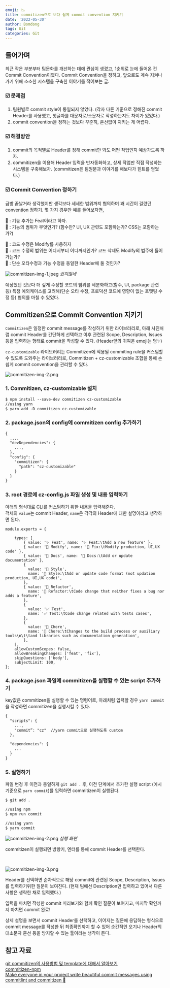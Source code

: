 ```yaml
---
emoji: 📉
title: commitizen으로 보다 쉽게 commit convention 지키기
date: '2022-05-30'
author: Bomdong
tags: Git
categories: Git
---
```


## 들어가며
최근 작은 부분부터 팀문화를 개선하는 데에 관심이 생겼고, 1순위로 눈에 들어온 건 Commit Convention이였다. 
Commit Convention을 정하고, 앞으로도 계속 지켜나가기 위해 소소한 시스템을 구축한 이야기를 적어보는 글.

### ☑️ 문제점
1. 팀원별로 commit style이 통일되지 않았다.
   (각자 다른 기준으로 정해진 commit Header를 사용했고, 첫글자를 대문자로/소문자로 작성하는지도 차이가 있었다.)
2. commit convention을 정하는 것보다 꾸준히, 혼선없이 지키는 게 어렵다.

### ☑️ 해결방안
1. commit의 목적별로 Header를 정해 commit만 봐도 어떤 작업인지 예상가도록 하자.
2. commitizen을 이용해 Header 입력을 반자동화하고, 상세 작업만 직접 작성하는 시스템을 구축해보자.
   (commitizen은 팀원분과 이야기를 해보다가 힌트를 얻었다.)

### ☑️ Commit Convention 정하기
금방 끝날거라 생각했지만 생각보다 세세한 범위까지 협의하며 꽤 시간이 걸렸던 convention 정하기.
몇 가지 경우만 예를 들어보자면,

👤 : 기능 추가는 Feat이라고 하자. <br/>
👥 :  기능의 범위가 무엇인가? (함수만? UI, UX 관련도 포함하는가? CSS는 포함하는가?)

👤 : 코드 수정은 Modify를 사용하자 <br/>
👥  : 코드 수정의 범위는 어디서부터 어디까지인가? 코드 삭제도 Modify의 범주에 들어가는가? <br/>
👥 : 단순 오타수정과 기능 수정을 동일한 Header에 둘 것인가?

![commitizen-img-1.jpeg](./commitizen-img-1.jpeg)
*쉽지않네*

예상했던 것보다 더 깊게 수정할 코드의 범위를 세분화하고(함수, UI, package 관련 등) 
특정 예외케이스를 고려해(단순 오타 수정, 프로덕션 코드에 영향이 없는 포맷팅 수정 등) 협의를 마칠 수 있었다.

## Commitizen으로 Commit Convention 지키기

`Commitizen`은 일정한 commit message를 작성하기 위한 라이브러리로, 
아래 사진처럼 commit Header를 간단하게 선택하고 이후 관련된 Scope, Description, Issues 등을 입력하는 형태로 commit을 작성할 수 있다. 
(Header앞의 귀여운 emoji는 덤✨)

`cz-customizable` 라이브러리는 Commitizen에 적용될 commiting rule을 커스텀할 수 있도록 도와주는 라이브러리로, Commitizen + cz-customizable 조합을 통해 손쉽게 commit convention을 관리할 수 있다.

![commitizen-img-2.png](./commitizen-img-2.png)

### 1. Commitizen, cz-customizable 설치

```html
$ npm install --save-dev commitizen cz-customizable
//using yarn
$ yarn add -D commitizen cz-customizable
```
### 2. package.json의 config에 commitizen config 추가하기

```html
{
  ....
  "devDependencies": {
    ...,
  },
  "config": {
    "commitizen": {
      "path": "cz-customizable"
    }
  }
}
```

### 3. root 경로에 cz-config.js 파일 생성 및 내용 입력하기
아래의 형식대로 CLI를 커스텀하기 위한 내용을 입력해준다. <br/>
객체의 `value`는 commit Header, `name`은 각각의 Header에 대한 설명이라고 생각하면 된다.

````
module.exports = {

    types: [
        { value: '✨ Feat', name: '✨ Feat:\tAdd a new feature' },
        { value: '🐛 Modify', name: '🐛 Fix:\tModify production, UI,UX code' },
        { value: '📝 Docs', name: '📝 Docs:\tAdd or update documentation' },
        {
          value: '💄 Style',
          name: '💄 Style:\tAdd or update code format (not updation production, UI,UX code)',
        },
        { value: '🤖 Refactor',
          name: '🤖 Refactor:\tCode change that neither fixes a bug nor adds a feature',
        },
        {
          value: '✅ Test',
          name: '✅ Test:\tCode change related with tests cases',
        },
        {
          value: '🚚 Chore',
          name: '🚚 Chore:\tChanges to the build process or auxiliary tools\n\t\tand libraries such as documentation generation',
        },
    ],
    allowCustomScopes: false,
    allowBreakingChanges: ['feat', 'fix'],
    skipQuestions: ['body'],
    subjectLimit: 100,
};
````

### 4. package.json 파일에 commitizen을 실행할 수 있는 script 추가하기
   key값은 commitizen을 실행할 수 있는 명령어로, 아래처럼 입력할 경우 `yarn commit`을 작성하면 commitizen을 실행시킬 수 있다.

````html
{
  "scripts": {
    ...,
    "commit”: "cz"  //yarn commit으로 실행하도록 custom
  },

  "dependencies": {
    ...
  }
}
````

### 5. 실행하기
파일 변경 후 이전과 동일하게 `git add .` 후, 이전 단계에서 추가한 실행 script (예시 기준으로 `yarn commit`)를 입력하면 commitizen이 실행된다.

````html
$ git add .

//using npm
$ npm run commit

//using yarn
$ yarn commit
````

![commitizen-img-2.png](./commitizen-img-2.png)
*실행 화면*

 commitizen이 실행되면 방향키, 엔터를 통해 commit Header를 선택한다.

<br/>

![commitizen-img-3.png](./commitizen-img-3.png)

Header를 선택하면 순차적으로 해당 commit에 관련된 Scope, Description, Issues를 입력하기위한 질문이 보여진다. 
(현재 팀에선 Description만 입력하고 있어서 다른 사항은 생략한 채로 입력했다.)

입력을 마치면 작성한 commit 미리보기와 함께 확인 질문이 보여지고, 마지막 확인까지 마치면 commit 완료!

상세 설명을 보면서 commit Header를 선택하고, 이어지는 질문에 응답하는 형식으로 commit message를 작성한 뒤 최종확인까지 할 수 있어 순간적인 오기나 Header의 대소문자 혼선 등을 방지할 수 있는 툴이라는 생각이 든다.


## 참고 자료
<a target="_blank" href="https://blog.dnd.ac/github-commitzen-template/">git commitizen의 사용방법 및 template에 대해서 알아보기</a> <br/>
<a target="_blank" href="https://www.npmjs.com/package/commitizen">commitizen-npm</a> <br/>
<a target="_blank" href="https://dev.to/sohandutta/make-everyone-in-your-project-write-beautiful-commit-messages-using-commitlint-and-commitizen-1amn">Make everyone in your project write beautiful commit messages using commitlint and commitizen 🚀</a>




```toc
```